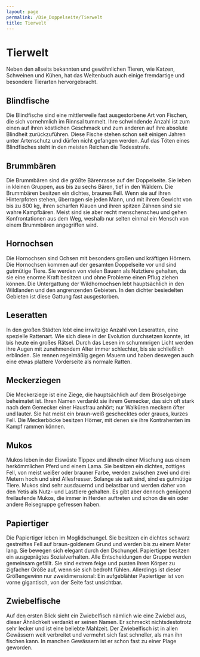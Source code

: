 ```yaml
---
layout: page
permalink: /Die_Doppelseite/Tierwelt
title: Tierwelt
---
```


# Tierwelt

Neben den allseits bekannten und gewöhnlichen Tieren, wie Katzen, Schweinen und Kühen, hat das Weltenbuch auch einige fremdartige und besondere Tierarten hervorgebracht.

## Blindfische

Die Blindfische sind eine mittlerweile fast ausgestorbene Art von Fischen, die sich vornehmlich im Rinnsal tummelt. Ihre schwindende Anzahl ist zum einen auf ihren köstlichen Geschmack und zum anderen auf ihre absolute Blindheit zurückzuführen. Diese Fische stehen schon seit einigen Jahren unter Artenschutz und dürfen nicht gefangen werden. Auf das Töten eines Blindfisches steht in den meisten Reichen die Todesstrafe.

## Brummbären

Die Brummbären sind die größte Bärenrasse auf der Doppelseite. Sie leben in kleinen Gruppen, aus bis zu sechs Bären, tief in den Wäldern. Die Brummbären besitzen ein dichtes, braunes Fell. Wenn sie auf ihren Hinterpfoten stehen, überragen sie jeden Mann, und mit ihrem Gewicht von bis zu 800 kg, ihren scharfen Klauen und ihren spitzen Zähnen sind sie wahre Kampfbären. Meist sind sie aber recht menschenscheu und gehen Konfrontationen aus dem Weg, weshalb nur selten einmal ein Mensch von einem Brummbären angegriffen wird.

## Hornochsen

Die Hornochsen sind Ochsen mit besonders großen und kräftigen Hörnern. Die Hornochsen kommen auf der gesamten Doppelseite vor und sind gutmütige Tiere. Sie werden von vielen Bauern als Nutztiere gehalten, da sie eine enorme Kraft besitzen und ohne Probleme einen Pflug ziehen können. Die Untergattung der Wildhornochsen lebt hauptsächlich in den Wildlanden und den angrenzenden Gebieten. In den dichter besiedelten Gebieten ist diese Gattung fast ausgestorben.

## Leseratten

In den großen Städten lebt eine irrwitzige Anzahl von Leseratten, eine spezielle Rattenart. Wie sich diese in der Evolution durchsetzen konnte, ist bis heute ein großes Rätsel. Durch das Lesen im schummrigen Licht werden ihre Augen mit zunehmendem Alter immer schlechter, bis sie schließlich erblinden. Sie rennen regelmäßig gegen Mauern und haben deswegen auch eine etwas plattere Vorderseite als normale Ratten.

## Meckerziegen

Die Meckerziege ist eine Ziege, die hauptsächlich auf dem Bröselgebirge beheimatet ist. Ihren Namen verdankt sie ihrem Gemecker, das sich oft stark nach dem Gemecker einer Hausfrau anhört; nur Walküren meckern öfter und lauter. Sie hat meist ein braun-weiß geschecktes oder graues, kurzes Fell. Die Meckerböcke besitzen Hörner, mit denen sie ihre Kontrahenten im Kampf rammen können.

## Mukos

Mukos leben in der Eiswüste Tippex und ähneln einer Mischung aus einem herkömmlichen Pferd und einem Lama. Sie besitzen ein dichtes, zottiges Fell, von meist weißer oder brauner Farbe, werden zwischen zwei und drei Metern hoch und sind Allesfresser. Solange sie satt sind, sind es gutmütige Tiere. Mukos sind sehr ausdauernd und belastbar und werden daher von den Yetis als Nutz- und Lasttiere gehalten. Es gibt aber dennoch genügend freilaufende Mukos, die immer in Herden auftreten und schon die ein oder andere Reisegruppe gefressen haben.

## Papiertiger

Die Papiertiger leben im Moglidschungel. Sie besitzen ein dichtes schwarz gestreiftes Fell auf braun-goldenem Grund und werden bis zu einem Meter lang. Sie bewegen sich elegant durch den Dschungel. Papiertiger besitzen ein ausgeprägtes Sozialverhalten. Alle Entscheidungen der Gruppe werden gemeinsam gefällt. Sie sind extrem feige und pusten ihren Körper zu zigfacher Größe auf, wenn sie sich bedroht fühlen. Allerdings ist dieser Größengewinn nur zweidimensional: Ein aufgeblähter Papiertiger ist von vorne gigantisch, von der Seite fast unsichtbar.

## Zwiebelfische

Auf den ersten Blick sieht ein Zwiebelfisch nämlich wie eine Zwiebel aus, dieser Ähnlichkeit verdankt er seinen Namen. Er schmeckt nichtsdestotrotz sehr lecker und ist eine beliebte Mahlzeit. Der Zwiebelfisch ist in allen Gewässern weit verbreitet und vermehrt sich fast schneller, als man ihn fischen kann. In manchen Gewässern ist er schon fast zu einer Plage geworden.

